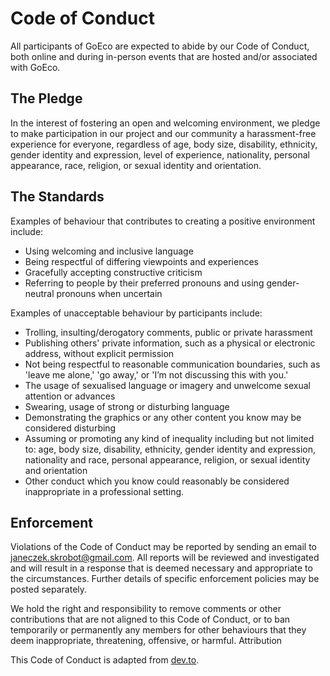 
# Code of Conduct

All participants of GoEco are expected to abide by our Code of Conduct, both online and during in-person events that are hosted and/or associated with GoEco.

## The Pledge

In the interest of fostering an open and welcoming environment, we pledge to make participation in our project and our community a harassment-free experience for everyone, regardless of age, body size, disability, ethnicity, gender identity and expression, level of experience, nationality, personal appearance, race, religion, or sexual identity and orientation.

## The Standards

Examples of behaviour that contributes to creating a positive environment include:

*    Using welcoming and inclusive language
*    Being respectful of differing viewpoints and experiences
*    Gracefully accepting constructive criticism
*    Referring to people by their preferred pronouns and using gender-neutral pronouns when uncertain

Examples of unacceptable behaviour by participants include:

*    Trolling, insulting/derogatory comments, public or private harassment
*    Publishing others' private information, such as a physical or electronic address, without explicit permission
*    Not being respectful to reasonable communication boundaries, such as 'leave me alone,' 'go away,' or 'I’m not discussing this with you.'
*    The usage of sexualised language or imagery and unwelcome sexual attention or advances
*    Swearing, usage of strong or disturbing language
*    Demonstrating the graphics or any other content you know may be considered disturbing
*    Assuming or promoting any kind of inequality including but not limited to: age, body size, disability, ethnicity, gender identity and expression, nationality and race, personal appearance, religion, or sexual identity and orientation
*    Other conduct which you know could reasonably be considered inappropriate in a professional setting.

## Enforcement

Violations of the Code of Conduct may be reported by sending an email to [janeczek.skrobot@gmail.com][mail]. All reports will be reviewed and investigated and will result in a response that is deemed necessary and appropriate to the circumstances. Further details of specific enforcement policies may be posted separately.

We hold the right and responsibility to remove comments or other contributions that are not aligned to this Code of Conduct, or to ban temporarily or permanently any members for other behaviours that they deem inappropriate, threatening, offensive, or harmful.
Attribution

This Code of Conduct is adapted from [dev.to][devto].


[mail]: mailto:janeczek.skrobot@gmail.com
[devto]: https://dev.to/code-of-conduct
